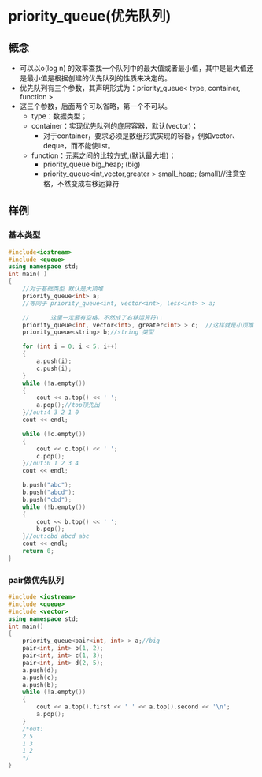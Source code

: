 # priority_queue(优先队列)

## 概念
* 可以以o(log n) 的效率查找一个队列中的最大值或者最小值，其中是最大值还是最小值是根据创建的优先队列的性质来决定的。
* 优先队列有三个参数，其声明形式为：priority_queue< type, container, function >
* 这三个参数，后面两个可以省略，第一个不可以。
    * type：数据类型；
    * container：实现优先队列的底层容器，默认(vector)；
        * 对于container，要求必须是数组形式实现的容器，例如vector、deque，而不能使list。
    * function：元素之间的比较方式,(默认最大堆)；
        * priority_queue<int> big_heap; (big)
        * priority_queue<int,vector<int>,greater<int> > small_heap;  (small)//注意空格，不然变成右移运算符
## 样例
### 基本类型

```c++
#include<iostream>
#include <queue>
using namespace std;
int main( )
{
    //对于基础类型 默认是大顶堆
    priority_queue<int> a;
    //等同于 priority_queue<int, vector<int>, less<int> > a;

    //      这里一定要有空格，不然成了右移运算符↓↓
    priority_queue<int, vector<int>, greater<int> > c;  //这样就是小顶堆
    priority_queue<string> b;//string 类型

    for (int i = 0; i < 5; i++)
    {
        a.push(i);
        c.push(i);
    }
    while (!a.empty())
    {
        cout << a.top() << ' ';
        a.pop();//top顶先出
    }//out:4 3 2 1 0
    cout << endl;

    while (!c.empty())
    {
        cout << c.top() << ' ';
        c.pop();
    }//out:0 1 2 3 4
    cout << endl;

    b.push("abc");
    b.push("abcd");
    b.push("cbd");
    while (!b.empty())
    {
        cout << b.top() << ' ';
        b.pop();
    }//out:cbd abcd abc
    cout << endl;
    return 0;
}
```
### pair做优先队列
```c++
#include <iostream>
#include <queue>
#include <vector>
using namespace std;
int main()
{
    priority_queue<pair<int, int> > a;//big
    pair<int, int> b(1, 2);
    pair<int, int> c(1, 3);
    pair<int, int> d(2, 5);
    a.push(d);
    a.push(c);
    a.push(b);
    while (!a.empty())
    {
        cout << a.top().first << ' ' << a.top().second << '\n';
        a.pop();
    }
    /*out:
    2 5
    1 3
    1 2
    */
}
```
